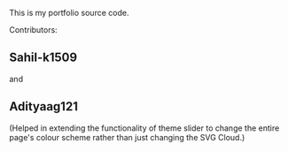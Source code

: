 This is my portfolio source code.

Contributors: 
## Sahil-k1509 
and 
## Adityaag121 
(Helped in extending the functionality of theme slider to change the entire page's colour scheme rather than just changing the SVG Cloud.)
